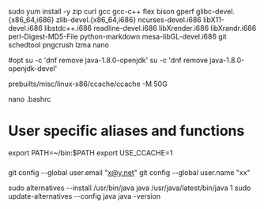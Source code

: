 sudo yum install -y zip curl gcc gcc-c++ flex bison gperf glibc-devel.{x86_64,i686} zlib-devel.{x86_64,i686} ncurses-devel.i686 libX11-devel.i686 libstdc++.i686 readline-devel.i686 libXrender.i686 libXrandr.i686 perl-Digest-MD5-File python-markdown mesa-libGL-devel.i686 git schedtool pngcrush lzma nano

#opt
su -c 'dnf remove java-1.8.0-openjdk'
su -c 'dnf remove java-1.8.0-openjdk-devel'

prebuilts/misc/linux-x86/ccache/ccache -M 50G

nano .bashrc
###
# User specific aliases and functions
export PATH=~/bin:$PATH
export USE_CCACHE=1
###
git config --global user.email "x@y.net"
git config --global user.name "xx"

sudo alternatives --install /usr/bin/java java /usr/java/latest/bin/java 1
sudo update-alternatives --config java
java -version
